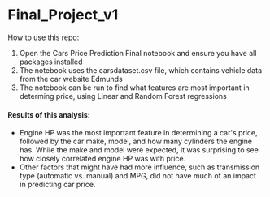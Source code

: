 # Final_Project_v1

How to use this repo:

1. Open the Cars Price Prediction Final notebook and ensure you have all packages installed
2. The notebook uses the carsdataset.csv file, which contains vehicle data from the car website Edmunds
3. The notebook can be run to find what features are most important in determing price, using Linear and Random Forest regressions

#### Results of this analysis:
- Engine HP was the most important feature in determining a car's price, followed by the car make, model, and how many cylinders the engine has. While the make and model were expected, it was surprising to see how closely correlated engine HP was with price. 
- Other factors that might have had more influence, such as transmission type (automatic vs. manual) and MPG, did not have much of an impact in predicting car price.
